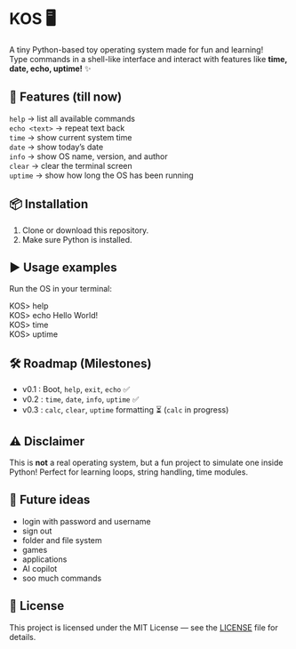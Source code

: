 # KOS 🖥️

A tiny Python-based toy operating system made for fun and learning!  
Type commands in a shell-like interface and interact with features like **time, date, echo, uptime!** ✨


## 🚀 Features (till now)
`help` → list all available commands  
`echo <text>` → repeat text back  
`time` → show current system time  
`date` → show today’s date  
`info` → show OS name, version, and author  
`clear` → clear the terminal screen  
`uptime` → show how long the OS has been running

## 📦 Installation
1. Clone or download this repository.  
2. Make sure Python is installed.

## ▶️ Usage examples
Run the OS in your terminal:

KOS> help  
KOS> echo Hello World!  
KOS> time  
KOS> uptime  

## 🛠️ Roadmap (Milestones)
- v0.1 : Boot, `help`, `exit`, `echo` ✅
- v0.2 : `time`, `date`, `info`, `uptime` ✅
- v0.3 : `calc`, `clear`, `uptime` formatting ⏳ (`calc` in progress)

## ⚠️ Disclaimer
This is **not** a real operating system, but a fun project to simulate one inside Python!
Perfect for learning loops, string handling, time modules.

## 🌌 Future ideas
- login with password and username
- sign out
- folder and file system
- games
- applications
- AI copilot
- soo much commands
## 📜 License
This project is licensed under the MIT License — see the [LICENSE](LICENSE) file for details.


